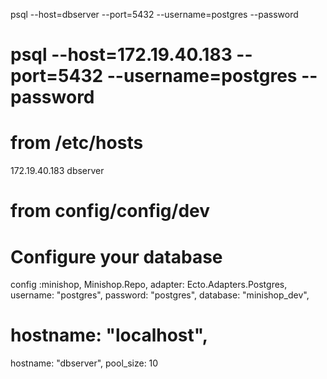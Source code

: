 psql --host=dbserver --port=5432 --username=postgres --password
# psql --host=172.19.40.183 --port=5432 --username=postgres --password

# from /etc/hosts
172.19.40.183   dbserver

# from config/config/dev

# Configure your database
config :minishop, Minishop.Repo,
  adapter: Ecto.Adapters.Postgres,
  username: "postgres",
  password: "postgres",
  database: "minishop_dev",
#  hostname: "localhost",
  hostname: "dbserver",
  pool_size: 10
